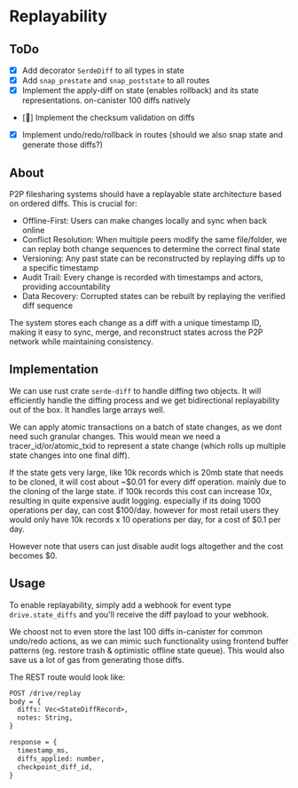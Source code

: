 # Replayability

## ToDo

- [x] Add decorator `SerdeDiff` to all types in state
- [x] Add `snap_prestate` and `snap_poststate` to all routes
- [x] Implement the apply-diff on state (enables rollback) and its state representations. on-canister 100 diffs natively
- [🔵] Implement the checksum validation on diffs
- [x] Implement undo/redo/rollback in routes (should we also snap state and generate those diffs?)

## About

P2P filesharing systems should have a replayable state architecture based on ordered diffs. This is crucial for:

- Offline-First: Users can make changes locally and sync when back online
- Conflict Resolution: When multiple peers modify the same file/folder, we can replay both change sequences to determine the correct final state
- Versioning: Any past state can be reconstructed by replaying diffs up to a specific timestamp
- Audit Trail: Every change is recorded with timestamps and actors, providing accountability
- Data Recovery: Corrupted states can be rebuilt by replaying the verified diff sequence

The system stores each change as a diff with a unique timestamp ID, making it easy to sync, merge, and reconstruct states across the P2P network while maintaining consistency.

## Implementation

We can use rust crate `serde-diff` to handle diffing two objects. It will efficiently handle the diffing process and we get bidirectional replayability out of the box. It handles large arrays well.

We can apply atomic transactions on a batch of state changes, as we dont need such granular changes. This would mean we need a tracer_id/or/atomic_txid to represent a state change (which rolls up multiple state changes into one final diff).

If the state gets very large, like 10k records which is 20mb state that needs to be cloned, it will cost about ~$0.01 for every diff operation. mainly due to the cloning of the large state. if 100k records this cost can increase 10x, resulting in quite expensive audit logging. especially if its doing 1000 operations per day, can cost $100/day. however for most retail users they would only have 10k records x 10 operations per day, for a cost of $0.1 per day.

However note that users can just disable audit logs altogether and the cost becomes $0.

## Usage

To enable replayability, simply add a webhook for event type `drive.state_diffs` and you'll receive the diff payload to your webhook.

We choost not to even store the last 100 diffs in-canister for common undo/redo actions, as we can mimic such functionality using frontend buffer patterns (eg. restore trash & optimistic offline state queue). This would also save us a lot of gas from generating those diffs.

The REST route would look like:

```txt
POST /drive/replay
body = {
  diffs: Vec<StateDiffRecord>,
  notes: String,
}

response = {
  timestamp_ms,
  diffs_applied: number,
  checkpoint_diff_id,
}
```
